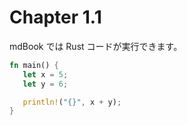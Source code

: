 # Chapter 1.1

mdBook では Rust コードが実行できます。

 ```rust
fn main() {
    let x = 5;
    let y = 6;

    println!("{}", x + y);
}
 ```
</br>
